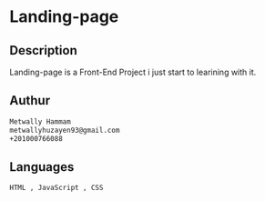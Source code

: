 # Landing-page
## Description

Landing-page is a Front-End Project i just start to learining with it.

## Authur 
```bash
Metwally Hammam 
metwallyhuzayen93@gmail.com
+201000766088
```

## Languages 

```HTML , JavaScript , CSS .
HTML , JavaScript , CSS
```
